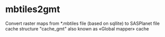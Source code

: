 # mbtiles2gmt
Convert raster maps from *.mbtiles file (based on sqllite) to SASPlanet file cache structure "cache_gmt" also known as «Global mapper» cache
